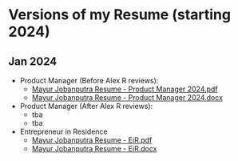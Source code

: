 # Versions of my Resume (starting 2024)

## Jan 2024

- Product Manager (Before Alex R reviews):
  - [Mayur Jobanputra Resume - Product Manager 2024.pdf](https://github.com/mayurjobanputra/resume/files/13847473/Mayur.Jobanputra.Resume.-.Product.Manager.2024.pdf)
  - [Mayur Jobanputra Resume - Product Manager 2024.docx](https://github.com/mayurjobanputra/resume/files/13847474/Mayur.Jobanputra.Resume.-.Product.Manager.2024.docx)
- Product Manager (After Alex R reviews):
  - tba
  - tba   
- Entrepreneur in Residence
  - [Mayur Jobanputra Resume - EiR.pdf](https://github.com/mayurjobanputra/resume/files/13846186/Mayur.Jobanputra.Resume.-.EiR.pdf)
  - [Mayur Jobanputra Resume - EiR.docx](https://github.com/mayurjobanputra/resume/files/13846285/Mayur.Jobanputra.Resume.-.EiR.docx)


